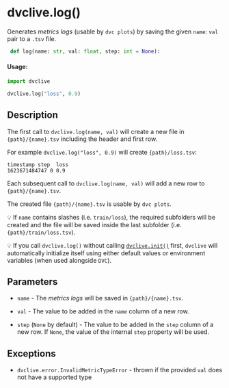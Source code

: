 # dvclive.log()

Generates _metrics logs_ (usable by `dvc plots`) by saving the given `name`:
`val` pair to a `.tsv` file.

```py
 def log(name: str, val: float, step: int = None):
```

#### Usage:

```py
import dvclive

dvclive.log("loss", 0.9)
```

## Description

The first call to `dvclive.log(name, val)` will create a new file in
`{path}/{name}.tsv` including the header and first row.

For example `dvclive.log("loss", 0.9)` will create `{path}/loss.tsv`:

```
timestamp step  loss
1623671484747 0 0.9
```

Each subsequent call to `dvclive.log(name, val)` will add a new row to
`{path}/{name}.tsv`.

The created file `{path}/{name}.tsv` is usable by `dvc plots`.

💡 If `name` contains slashes (i.e. `train/loss`), the required subfolders will
be created and the file will be saved inside the last subfolder (i.e.
`{path}/train/loss.tsv`).

💡 If you call `dvclive.log()` without calling [`dvclive.init()`] first,
`dvclive` will automatically initialize itself using either default values or
environment variables (when used alongside `DVC`).

## Parameters

- `name` - The _metrics logs_ will be saved in `{path}/{name}.tsv`.

- `val` - The value to be added in the `name` column of a new row.

- `step` (`None` by default) - The value to be added in the `step` column of a
  new row. If `None`, the value of the internal `step` property will be used.

## Exceptions

- `dvclive.error.InvalidMetricTypeError` - thrown if the provided `val` does not
  have a supported type

[`dvclive.init()`]: /doc/dvclive/api-reference/init
[`step`]: /doc/dvclive/api-reference/get_step
